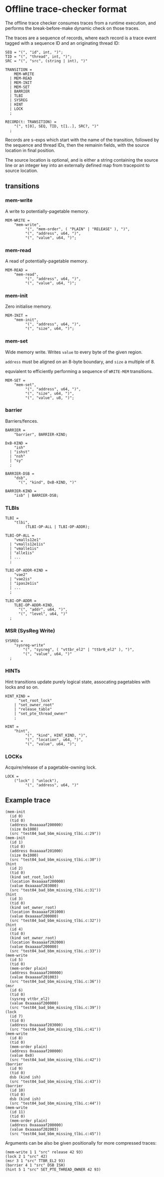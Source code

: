 # Offline trace-checker format #

The offline trace checker consumes traces from a runtime execution, and performs the break-before-make dynamic check on those traces.

The traces are a sequence of records,
where each record is a trace event tagged with a sequence ID and an originating thread ID:
```
SEQ = "(", "id", int, ")";
TID = "(", "thread", int, ")";
SRC = "(", "src", (string | int), ")"

TRANSITION =
    MEM-WRITE
  | MEM-READ
  | MEM-INIT
  | MEM-SET
  | BARRIER
  | TLBI
  | SYSREG
  | HINT
  | LOCK
  ;

RECORD(t: TRANSITION) =
    "(", t[0], SEQ, TID, t[1..], SRC?, ")"
  ;
```

Records are s-exps which start with the name of the transition,
followed by the sequence and thread IDs,
then the remainin fields,
with the source location in final position.

The source location is optional,
and is either a string containing the source line
or an integer key into an externally defined map from tracepoint to source location.

## transitions

### mem-write

A write to potentially-pagetable memory.

```
MEM-WRITE =
    "mem-write",
         "(", "mem-order", ( "PLAIN" | "RELEASE" ), ")",
         "(", "address", u64, ")",
         "(", "value", u64, ")";
```

### mem-read

A read of potentially-pagetable memory.

```
MEM-READ =
    "mem-read",
         "(", "address", u64, ")",
         "(", "value", u64, ")";
```

### mem-init

Zero initialise memory.

```
MEM-INIT =
    "mem-init",
         "(", "address", u64, ")",
         "(", "size", u64, ")";
```

### mem-set

Wide memory write.
Writes `value` to every byte of the given region.

`address` must be aligned on an 8-byte boundary,
and `size` a multiple of 8.

equvialent to efficiently performing a sequence of `WRITE-MEM` transitions.

```
MEM-SET =
    "mem-set",
         "(", "address", u64, ")",
         "(", "size", u64, ")",
         "(", "value", u8, ")";
```

### barrier

Barriers/fences.

```
BARRIER =
    "barrier", BARRIER-KIND;

DxB-KIND =
    "ish"
  | "ishst"
  | "nsh"
  | "sy"
  ;

BARRIER-DSB =
    "dsb",
      "(", "kind", DxB-KIND, ")"

BARRIER-KIND =
    "isb" | BARRIER-DSB;
```

### TLBIs

```
TLBI =
    "tlbi",
         (TLBI-OP-ALL | TLBI-OP-ADDR);

TLBI-OP-ALL =
    "vmalls12e1"
  | "vmalls12e1is"
  | "vmalle1is"
  | "alle1is"
  | ...
  ;

TLBI-OP-ADDR-KIND =
    "vae2"
  | "vae2is"
  | "ipas2e1is"
  | ...
  ;

TLBI-OP-ADDR =
    TLBI-OP-ADDR-KIND,
      "(", "addr", u64, ")",
      "(", "level", u64, ")"
  ;
```

### MSR (SysReg Write)

```
SYSREG =
    "sysreg-write"
        "(", "sysreg", ( "vttbr_el2" | "ttbr0_el2" ), ")",
        "(", "value", u64, ")"
  ;
```

### HINTs

Hint transitions update purely logical state,
assocating pagetables with locks and so on.

```
HINT_KIND =
      "set_root_lock"
    | "set_owner_root"
    | "release_table"
    | "set_pte_thread_owner"
    ;

HINT =
    "hint",
         "(", "kind", HINT_KIND, ")",
         "(", "location", u64, ")",
         "(", "value", u64, ")";
```

### LOCKs

Acquire/release of a pagetable-owning lock.

```
LOCK =
    ("lock" | "unlock"),
         "(", "address", u64, ")"
```

## Example trace

```
(mem-init
  (id 0)
  (tid 0)
  (address 0xaaaaaf200000)
  (size 0x1000)
  (src "test04_bad_bbm_missing_tlbi.c:29"))
(mem-init
  (id 1)
  (tid 0)
  (address 0xaaaaaf201000)
  (size 0x1000)
  (src "test04_bad_bbm_missing_tlbi.c:30"))
(hint
  (id 2)
  (tid 0)
  (kind set_root_lock)
  (location 0xaaaaaf200000)
  (value 0xaaaaaf203000)
  (src "test04_bad_bbm_missing_tlbi.c:31"))
(hint
  (id 3)
  (tid 0)
  (kind set_owner_root)
  (location 0xaaaaaf201000)
  (value 0xaaaaaf200000)
  (src "test04_bad_bbm_missing_tlbi.c:32"))
(hint
  (id 4)
  (tid 0)
  (kind set_owner_root)
  (location 0xaaaaaf202000)
  (value 0xaaaaaf200000)
  (src "test04_bad_bbm_missing_tlbi.c:33"))
(mem-write
  (id 5)
  (tid 0)
  (mem-order plain)
  (address 0xaaaaaf200000)
  (value 0xaaaaaf201003)
  (src "test04_bad_bbm_missing_tlbi.c:36"))
(msr
  (id 6)
  (tid 0)
  (sysreg vttbr_el2)
  (value 0xaaaaaf200000)
  (src "test04_bad_bbm_missing_tlbi.c:39"))
(lock
  (id 7)
  (tid 0)
  (address 0xaaaaaf203000)
  (src "test04_bad_bbm_missing_tlbi.c:41"))
(mem-write
  (id 8)
  (tid 0)
  (mem-order plain)
  (address 0xaaaaaf200000)
  (value 0x0)
  (src "test04_bad_bbm_missing_tlbi.c:42"))
(barrier
  (id 9)
  (tid 0)
  dsb (kind ish)
  (src "test04_bad_bbm_missing_tlbi.c:43"))
(barrier
  (id 10)
  (tid 0)
  dsb (kind ish)
  (src "test04_bad_bbm_missing_tlbi.c:44"))
(mem-write
  (id 11)
  (tid 0)
  (mem-order plain)
  (address 0xaaaaaf200000)
  (value 0xaaaaaf202003)
  (src "test04_bad_bbm_missing_tlbi.c:45"))
```

Arguments can be also be given positionally for more compressed traces:

```
(mem-write 1 1 "src" release 42 93)
(lock 2 1 "src" 42)
(msr 3 1 "src" TTBR_EL2 93)
(barrier 4 1 "src" DSB ISH)
(hint 5 1 "src" SET_PTE_THREAD_OWNER 42 93)
```
